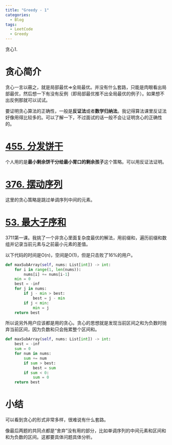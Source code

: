 ```yaml
---
title: "Greedy - 1"
categories:
  - Blog
tags:
  - LeetCode
  - Greedy
---
```


贪心1.

# 贪心简介

贪心一言以蔽之，就是局部最优=>全局最优。并没有什么套路，只能是肉眼看出局部最优，然后想一下有没有反例（即局部最优推不出全局最优的例子）。如果想不出反例那就可以试试。

要证明贪心算法的正确性，一般是**反证法**或者**数学归纳法**。我记得算法课里反证法好像用得比较多的。可以了解一下，不过面试的话一般不会让证明贪心的正确性的。

# [455. 分发饼干](https://leetcode-cn.com/problems/assign-cookies/)

个人用的是**最小剩余饼干分给最小胃口的剩余孩子**这个策略。可以用反证法证明。

# [376. 摆动序列](https://leetcode-cn.com/problems/wiggle-subsequence/)

这里的贪心策略是跳过单调序列中间的元素。

# [53. 最大子序和](https://leetcode-cn.com/problems/maximum-subarray/)

3711第一课。我挑了一个非贪心里面复杂度最优的解法，用前缀和，遍历前缀和数组并记录当前元素与之前最小元素的差值。

以下代码的时间是O(n)，空间是O(1)，但是只击败了16%的用户。

```python
def maxSubArray(self, nums: List[int]) -> int:
    for i in range(1, len(nums)):
        nums[i] += nums[i-1]
    min = 0
    best = -inf
    for j in nums:
        if j - min > best:
            best = j - min
        if j < min:
            min = j
    return best
```

所以说另外用户应该都是用的贪心。贪心的思想就是发现当前区间之和为负数时抛弃当前区间，因为负数和只会拖累整个区间和。

```python
def maxSubArray(self, nums: List[int]) -> int:
    best = -inf
    sum = 0
    for num in nums:
        sum += num
        if sum > best:
            best = sum
        if sum < 0:
            sum = 0
    return best
```

# 小结

可以看到贪心的形式非常多样，很难说有什么套路。

像最后两题的共同点都是“舍弃”没有用的部分，比如单调序列的中间元素和区间和和为负数的区间。这都要具体问题具体分析。
